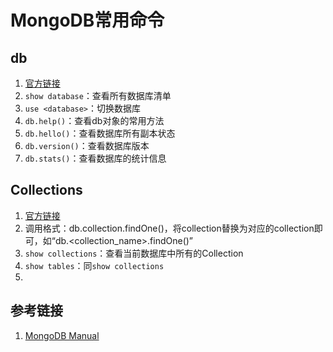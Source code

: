 # MongoDB常用命令


## db
1. [官方链接](https://www.mongodb.com/docs/manual/reference/method/js-database/)
2. `show database`：查看所有数据库清单
3. `use <database>`：切换数据库
4. `db.help()`：查看db对象的常用方法
5. `db.hello()`：查看数据库所有副本状态
6. `db.version()`：查看数据库版本
7. `db.stats()`：查看数据库的统计信息

## Collections
1. [官方链接](https://www.mongodb.com/docs/manual/reference/method/js-collection/)
2. 调用格式：db.collection.findOne()，将collection替换为对应的collection即可，如“db.<collection_name>.findOne()”
3. `show collections`：查看当前数据库中所有的Collection
4. `show tables`：同`show collections`
5. 



## 参考链接
1. [MongoDB Manual](https://www.mongodb.com/docs/manual/)